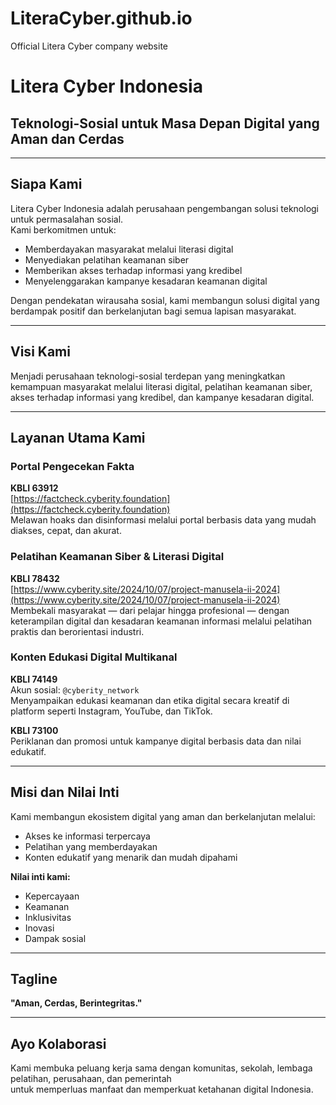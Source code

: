 # LiteraCyber.github.io
Official Litera Cyber company website

# Litera Cyber Indonesia  
## Teknologi-Sosial untuk Masa Depan Digital yang Aman dan Cerdas

---

## Siapa Kami

Litera Cyber Indonesia adalah perusahaan pengembangan solusi teknologi untuk permasalahan sosial.  
Kami berkomitmen untuk:

- Memberdayakan masyarakat melalui literasi digital  
- Menyediakan pelatihan keamanan siber  
- Memberikan akses terhadap informasi yang kredibel  
- Menyelenggarakan kampanye kesadaran keamanan digital  

Dengan pendekatan wirausaha sosial, kami membangun solusi digital yang berdampak positif dan berkelanjutan bagi semua lapisan masyarakat.

---

## Visi Kami

Menjadi perusahaan teknologi-sosial terdepan yang meningkatkan kemampuan masyarakat melalui literasi digital, pelatihan keamanan siber, akses terhadap informasi yang kredibel, dan kampanye kesadaran digital.

---

## Layanan Utama Kami

### Portal Pengecekan Fakta  
**KBLI 63912**  
[https://factcheck.cyberity.foundation](https://factcheck.cyberity.foundation)  
Melawan hoaks dan disinformasi melalui portal berbasis data yang mudah diakses, cepat, dan akurat.

### Pelatihan Keamanan Siber & Literasi Digital  
**KBLI 78432**  
[https://www.cyberity.site/2024/10/07/project-manusela-ii-2024](https://www.cyberity.site/2024/10/07/project-manusela-ii-2024)  
Membekali masyarakat — dari pelajar hingga profesional — dengan keterampilan digital dan kesadaran keamanan informasi melalui pelatihan praktis dan berorientasi industri.

### Konten Edukasi Digital Multikanal  
**KBLI 74149**  
Akun sosial: `@cyberity_network`  
Menyampaikan edukasi keamanan dan etika digital secara kreatif di platform seperti Instagram, YouTube, dan TikTok.

**KBLI 73100**  
Periklanan dan promosi untuk kampanye digital berbasis data dan nilai edukatif.

---

## Misi dan Nilai Inti

Kami membangun ekosistem digital yang aman dan berkelanjutan melalui:

- Akses ke informasi terpercaya  
- Pelatihan yang memberdayakan  
- Konten edukatif yang menarik dan mudah dipahami  

**Nilai inti kami:**  
- Kepercayaan  
- Keamanan  
- Inklusivitas  
- Inovasi  
- Dampak sosial  

---

## Tagline

**"Aman, Cerdas, Berintegritas."**

---

## Ayo Kolaborasi

Kami membuka peluang kerja sama dengan komunitas, sekolah, lembaga pelatihan, perusahaan, dan pemerintah  
untuk memperluas manfaat dan memperkuat ketahanan digital Indonesia.


